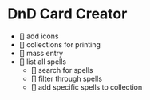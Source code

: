 # DnD Card Creator

- [] add icons
- [] collections for printing
- [] mass entry
- [] list all spells
  - [] search for spells
  - [] filter through spells
  - [] add specific spells to collection
